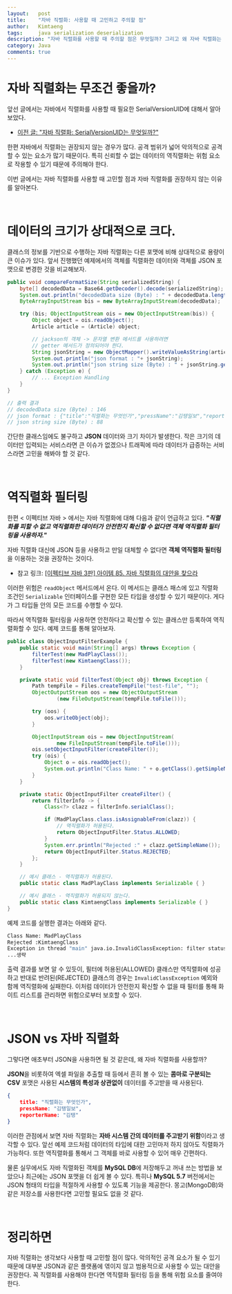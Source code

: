```yaml
---
layout:   post
title:    "자바 직렬화: 사용할 때 고민하고 주의할 점"
author:   Kimtaeng
tags: 	  java serialization deserialization
description: "자바 직렬화를 사용할 때 주의할 점은 무엇일까? 그리고 왜 자바 직렬화는 권장되지 않을까?"
category: Java
comments: true
---
```


# 자바 직렬화는 무조건 좋을까?
앞선 글에서는 자바에서 직렬화를 사용할 때 필요한 SerialVersionUID에 대해서 알아보았다.

- <a href="/post/java-serialization-advanced" target="_blank">이전 글: "자바 직렬화: SerialVersionUID는 무엇일까?"</a>

한편 자바에서 직렬화는 권장되지 않는 경우가 많다. 공격 범위가 넓어 악의적으로 공격할 수 있는 요소가 많기 때문이다.
특히 신뢰할 수 없는 데이터의 역직렬화는 위험 요소로 작용할 수 있기 때문에 주의해야 한다.

이번 글에서는 자바 직렬화를 사용할 때 고민할 점과 자바 직렬화를 권장하지 않는 이유를 알아본다.

<br>

# 데이터의 크기가 상대적으로 크다.
클래스의 정보를 기반으로 수행하는 자바 직렬화는 다른 포맷에 비해 상대적으로 용량이 큰 이슈가 있다.
앞서 진행했던 예제에서의 객체를 직렬화한 데이터와 객체를 JSON 포맷으로 변경한 것을 비교해보자.

```java
public void compareFormatSize(String serializedString) {
    byte[] decodedData = Base64.getDecoder().decode(serializedString);
    System.out.println("decodedData size (Byte) : " + decodedData.length);
    ByteArrayInputStream bis = new ByteArrayInputStream(decodedData);

    try (bis; ObjectInputStream ois = new ObjectInputStream(bis)) {
        Object object = ois.readObject();
        Article article = (Article) object;

        // jackson의 객체 -> 문자열 변환 메서드를 사용하려면
        // getter 메서드가 정의되어야 한다.
        String jsonString = new ObjectMapper().writeValueAsString(article);
        System.out.println("json format : "+ jsonString);
        System.out.println("json string size (Byte) : " + jsonString.getBytes().length);
    } catch (Exception e) {
        // ... Exception Handling
    }
}

// 출력 결과
// decodedData size (Byte) : 146
// json format : {"title":"직렬화는 무엇인가","pressName":"김탱일보","reporterName":"김탱"}
// json string size (Byte) : 88
```
 
간단한 클래스임에도 불구하고 **JSON** 데이터와 크기 차이가 발생한다. 작은 크기의 데이터만 입력되는 서비스라면 큰 이슈가 없겠으나
트래픽에 따라 데이터가 급증하는 서비스라면 고민을 해봐야 할 것 같다.

<br>

# 역직렬화 필터링
한편 < 이펙티브 자바 > 에서는 자바 직렬화에 대해 다음과 같이 언급하고 있다. **_"직렬화를 피할 수 없고 역직렬화한 데이터가_**
**_안전한지 확신할 수 없다면 객체 역직렬화 필터링을 사용하자."_** 

자바 직렬화 대신에 JSON 등을 사용하고 만일 대체할 수 없다면 **객체 역직렬화 필터링**을 이용하는 것을 권장하는 것이다.

- 참고 링크: <a href="/post/prefer-alternatives-to-java-serialization" target="_blank">
[이펙티브 자바 3판] 아이템 85. 자바 직렬화의 대안을 찾으라</a>

이러한 위험은 `readObject` 메서드에서 온다. 이 메서드는  클래스 패스에 있고 직렬화 조건인 `Serializable` 인터페이스를 구현한
모든 타입을 생성할 수 있기 때문이다. 게다가 그 타입들 안의 모든 코드를 수행할 수 있다.

따라서 역직렬화 필터링을 사용하면 안전하다고 확신할 수 있는 클래스만 등록하여 역직렬화할 수 있다.
예제 코드를 통해 알아보자.

```java
public class ObjectInputFilterExample {
    public static void main(String[] args) throws Exception {
        filterTest(new MadPlayClass());
        filterTest(new KimtaengClass());
    }

    private static void filterTest(Object obj) throws Exception {
        Path tempFile = Files.createTempFile("test-file", "");
        ObjectOutputStream oos = new ObjectOutputStream
                (new FileOutputStream(tempFile.toFile()));

        try (oos) {
            oos.writeObject(obj);
        }

        ObjectInputStream ois = new ObjectInputStream(
                new FileInputStream(tempFile.toFile()));
        ois.setObjectInputFilter(createFilter());
        try (ois) {
            Object o = ois.readObject();
            System.out.println("Class Name: " + o.getClass().getSimpleName());
        }
    }

    private static ObjectInputFilter createFilter() {
        return filterInfo -> {
            Class<?> clazz = filterInfo.serialClass();

            if (MadPlayClass.class.isAssignableFrom(clazz)) {
                // 역직렬화가 허용된다.
                return ObjectInputFilter.Status.ALLOWED;
            }
            System.err.println("Rejected :" + clazz.getSimpleName());
            return ObjectInputFilter.Status.REJECTED;
        };
    }

    // 예시 클래스 - 역직렬화가 허용된다.
    public static class MadPlayClass implements Serializable { }

    // 예시 클래스 - 역직렬화가 허용되지 않는다.
    public static class KimtaengClass implements Serializable { }
}
```

예제 코드를 실행한 결과는 아래와 같다.

```bash
Class Name: MadPlayClass
Rejected :KimtaengClass
Exception in thread "main" java.io.InvalidClassException: filter status: REJECTED
...생략
```

출력 결과를 보면 알 수 있듯이, 필터에 허용된(ALLOWED) 클래스만 역직렬화에 성공하고 반대로 반려된(REJECTED) 클래스의 경우는
`InvalidClassException` 예외와 함께 역직렬화에 실패한다. 이처럼 데이터가 안전한지 확신할 수 없을 때 필터를 통해 화이트 리스트를
관리하면 위험으로부터 보호할 수 있다.

<br>

# JSON vs 자바 직렬화
그렇다면 애초부터 JSON을 사용하면 될 것 같은데, 왜 자바 직렬화를 사용할까?

**JSON**을 비롯하여 엑셀 파일을 추출할 때 등에서 흔히 볼 수 있는 **콤마로 구분되는 CSV** 포맷은
사용된 **시스템의 특성과 상관없이** 데이터를 주고받을 때 사용된다.

```json
{
    title: "직렬화는 무엇인가",
    pressName: "김탱일보",
    reporterName: "김탱"
}
```

이러한 관점에서 보면 자바 직렬화는 **자바 시스템 간의 데이터를 주고받기 위함**이라고 생각할 수 있다. 앞선 예제 코드처럼
데이터의 타입에 대한 고민마저 하지 않아도 직렬화가 가능하다. 또한 역직렬화를 통해서 그 객체를 바로 사용할 수 있어 매우 간편하다.

물론 실무에서도 자바 직렬화된 객체를 **MySQL DB**에 저장해두고 꺼내 쓰는 방법을 보았으나 최근에는 JSON 포맷을 더 쉽게 볼 수 있다.
특히나 **MySQL 5.7** 버전에서는 JSON 형태의 타입을 적절하게 사용할 수 있도록 기능을 제공한다.
몽고(MongoDB)와 같은 저장소를 사용한다면 고민할 필요도 없을 것 같다.

<br>

# 정리하면
자바 직렬화는 생각보다 사용할 때 고민할 점이 많다. 악의적인 공격 요소가 될 수 있기 때문에 대부분 JSON과 같은 플랫폼에 엮이지 않고
범용적으로 사용할 수 있는 대안을 권장한다. 꼭 직렬화를 사용해야 한다면 역직렬화 필터링 등을 통해 위험 요소를 줄여야 한다.